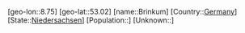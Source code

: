﻿---
location: [53.02,8.75]
type: City
tags:
- geo/City


SpocWebEntityId: 29356
isDeleted: false
confidential: public

---
[geo-lon::8.75]
[geo-lat::53.02]
[name::Brinkum]
[Country::[Germany](geo/Continent/Europe/Germany.md)]
[State::[Niedersachsen](geo/Continent/Europe/Germany/Niedersachsen.md)]
[Population::]
[Unknown::]

